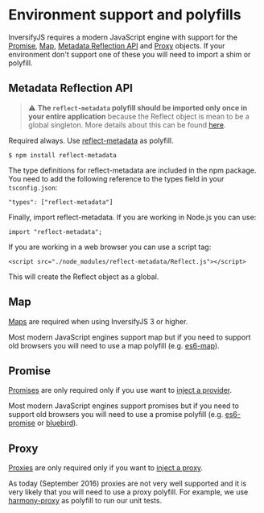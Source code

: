 # Environment support and polyfills

InversifyJS requires a modern JavaScript engine with support for the 
[Promise](https://developer.mozilla.org/en-US/docs/Web/JavaScript/Reference/Global_Objects/Promise), 
[Map](https://developer.mozilla.org/en-US/docs/Web/JavaScript/Reference/Global_Objects/Map),
[Metadata Reflection API](http://rbuckton.github.io/ReflectDecorators/#reflect) and 
[Proxy](https://developer.mozilla.org/en-US/docs/Web/JavaScript/Reference/Global_Objects/Proxy) objects. 
If your environment don't support one of these you will need to import a shim or polyfill.

## Metadata Reflection API
> :warning: **The `reflect-metadata` polyfill should be imported only once in your entire application** because the Reflect object is mean to be a global singleton. More details about this can be found [here](https://github.com/inversify/InversifyJS/issues/262#issuecomment-227593844).

Required always. Use [reflect-metadata](https://www.npmjs.com/package/reflect-metadata) as polyfill.

```
$ npm install reflect-metadata
```

The type definitions for reflect-metadata are included in the npm package. You need to add the following 
reference to the types field in your `tsconfig.json`:

```
"types": ["reflect-metadata"]
```

Finally, import reflect-metadata. If you are working in Node.js you can use:

```
import "reflect-metadata";
```

If you are working in a web browser you can use a script tag:

```
<script src="./node_modules/reflect-metadata/Reflect.js"></script>
```

This will create the Reflect object as a global.

## Map
[Maps](https://developer.mozilla.org/en-US/docs/Web/JavaScript/Reference/Global_Objects/Map) are required when using InversifyJS 3 or higher.

Most modern JavaScript engines support map but if you need to support old browsers you will need to use a map polyfill (e.g. [es6-map](https://www.npmjs.com/package/es6-map)).

## Promise
[Promises](https://developer.mozilla.org/en-US/docs/Web/JavaScript/Reference/Global_Objects/Promise) are only required only if you use want to 
[inject a provider](https://github.com/inversify/InversifyJS#injecting-a-provider-asynchronous-factory).

Most modern JavaScript engines support promises but if you need to support old browsers you will need to use a promise polyfill (e.g. [es6-promise](https://github.com/stefanpenner/es6-promise) or [bluebird](https://www.npmjs.com/package/bluebird)).

## Proxy
[Proxies](https://developer.mozilla.org/en-US/docs/Web/JavaScript/Reference/Global_Objects/Proxy) are only required only if you want to [inject a proxy](https://github.com/inversify/InversifyJS/blob/master/wiki/activation_handler.md). 

As today (September 2016) proxies are not very well supported and it is very likely that you will need to use a proxy polyfill. For example, we use [harmony-proxy](https://www.npmjs.com/package/harmony-proxy) as polyfill to run our unit tests.
